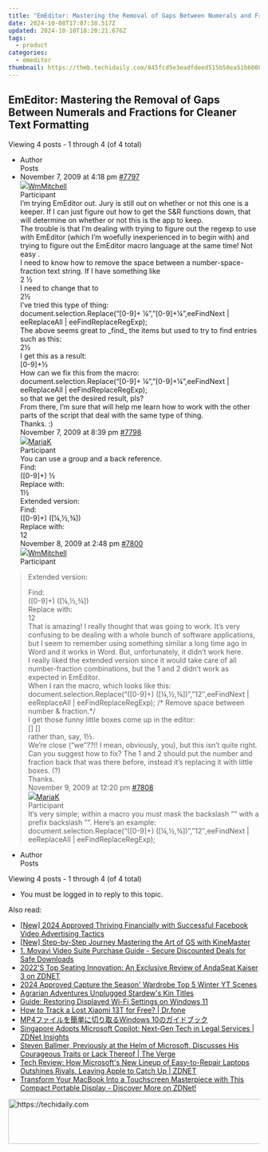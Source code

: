 ```yaml
---
title: "EmEditor: Mastering the Removal of Gaps Between Numerals and Fractions for Cleaner Text Formatting"
date: 2024-10-08T17:07:38.517Z
updated: 2024-10-10T18:20:21.676Z
tags:
  - product
categories:
  - emeditor
thumbnail: https://thmb.techidaily.com/845fcd5e3eadfdeed515b58ea51b6008ffc3adda0043bb6ffedd07e36277b4e8.jpg
---
```


## EmEditor: Mastering the Removal of Gaps Between Numerals and Fractions for Cleaner Text Formatting

Viewing 4 posts - 1 through 4 (of 4 total)

* Author  
Posts
* November 7, 2009 at 4:18 pm [#7797](https://tools.techidaily.com/emeditor/products/)  
[![](https://secure.gravatar.com/avatar/6bcb99132a36c4c1b97328e2a7058784?s=80&d=identicon&r=g)WmMitchell](https://www.emeditor.com/forums/users/wmmitchell/ "View WmMitchell's profile")  
Participant  
I’m trying EmEditor out. Jury is still out on whether or not this one is a keeper. If I can just figure out how to get the S&R functions down, that will determine on whether or not this is the app to keep.  
 The trouble is that I’m dealing with trying to figure out the regexp to use with EmEditor (which I’m woefully inexperienced in to begin with) and trying to figure out the EmEditor macro language at the same time! Not easy .  
 I need to know how to remove the space between a number-space-fraction text string. If I have something like  
 2 ½  
 I need to change that to  
 2½  
 I’ve tried this type of thing:  
 document.selection.Replace(“\[0-9\]+ ¼”,”\[0-9\]+¼”,eeFindNext | eeReplaceAll | eeFindReplaceRegExp);  
 The above seems great to \_find\_ the items but used to try to find entries such as this:  
 2½  
 I get this as a result:  
 \[0-9\]+½  
 How can we fix this from the macro:  
 document.selection.Replace(“\[0-9\]+ ¼”,”\[0-9\]+¼”,eeFindNext | eeReplaceAll | eeFindReplaceRegExp);  
 so that we get the desired result, pls?  
 From there, I’m sure that will help me learn how to work with the other parts of the script that deal with the same type of thing.  
 Thanks. :)  
November 7, 2009 at 8:39 pm [#7798](https://tools.techidaily.com/emeditor/products/)  
[![](https://secure.gravatar.com/avatar/7df0e2050847a9b05989f897cae9bf03?s=80&d=identicon&r=g)MariaK](https://www.emeditor.com/forums/users/MariaK/ "View MariaK's profile")  
Participant  
You can use a group and a back reference.  
 Find:  
(\[0-9\]+) ½  
 Replace with:  
1½  
 Extended version:  
 Find:  
(\[0-9\]+) (\[¼,½,¾\])  
 Replace with:  
12  
November 8, 2009 at 2:48 pm [#7800](https://tools.techidaily.com/emeditor/products/)  
[![](https://secure.gravatar.com/avatar/6bcb99132a36c4c1b97328e2a7058784?s=80&d=identicon&r=g)WmMitchell](https://www.emeditor.com/forums/users/wmmitchell/ "View WmMitchell's profile")  
Participant  
> Extended version:  
>  
> Find:  
> (\[0-9\]+) (\[¼,½,¾\])  
> Replace with:  
> 12  
That is amazing! I really thought that was going to work. It’s very confusing to be dealing with a whole bunch of software applications, but I seem to remember using something similar a long time ago in Word and it works in Word. But, unfortunately, it didn’t work here.  
 I really liked the extended version since it would take care of all number-fraction combinations, but the 1 and 2 didn’t work as expected in EmEditor.  
 When I ran the macro, which looks like this:  
 document.selection.Replace(“(\[0-9\]+) (\[¼,½,¾\])”,”12″,eeFindNext | eeReplaceAll | eeFindReplaceRegExp); /\* Remove space between number & fraction.\*/  
 I get those funny little boxes come up in the editor:  
 \[\] \[\]  
 rather than, say, 1½.  
 We’re close (“we”??!! I mean, obviously, you), but this isn’t quite right. Can you suggest how to fix? The 1 and 2 should put the number and fraction back that was there before, instead it’s replacing it with little boxes. (?)  
 Thanks.  
November 9, 2009 at 12:20 pm [#7808](https://tools.techidaily.com/emeditor/products/)  
[![](https://secure.gravatar.com/avatar/7df0e2050847a9b05989f897cae9bf03?s=80&d=identicon&r=g)MariaK](https://www.emeditor.com/forums/users/MariaK/ "View MariaK's profile")  
Participant  
It’s very simple; within a macro you must mask the backslash ”” with a prefix backslash ””. Here’s an example:  
document.selection.Replace(“(\[0-9\]+) (\[¼,½,¾\])”,”12″,eeFindNext | eeReplaceAll | eeFindReplaceRegExp);
* Author  
Posts

Viewing 4 posts - 1 through 4 (of 4 total)

* You must be logged in to reply to this topic.

<ins class="adsbygoogle"
     style="display:block"
     data-ad-format="autorelaxed"
     data-ad-client="ca-pub-7571918770474297"
     data-ad-slot="1223367746"></ins>

<ins class="adsbygoogle"
     style="display:block"
     data-ad-client="ca-pub-7571918770474297"
     data-ad-slot="8358498916"
     data-ad-format="auto"
     data-full-width-responsive="true"></ins>

<span class="atpl-alsoreadstyle">Also read:</span>
<div><ul>
<li><a href="https://facebook-video-content.techidaily.com/new-2024-approved-thriving-financially-with-successful-facebook-video-advertising-tactics/"><u>[New] 2024 Approved Thriving Financially with Successful Facebook Video Advertising Tactics</u></a></li>
<li><a href="https://extra-skills.techidaily.com/new-step-by-step-journey-mastering-the-art-of-gs-with-kinemaster/"><u>[New] Step-by-Step Journey Mastering the Art of GS with KineMaster</u></a></li>
<li><a href="https://tech-recovery.techidaily.com/1-movavi-video-suite-purchase-guide-secure-discounted-deals-for-safe-downloads/"><u>1. Movavi Video Suite Purchase Guide - Secure Discounted Deals for Safe Downloads</u></a></li>
<li><a href="https://win-web.techidaily.com/2022s-top-seating-innovation-an-exclusive-review-of-andaseat-kaiser-3-on-zdnet/"><u>2022'S Top Seating Innovation: An Exclusive Review of AndaSeat Kaiser 3 on ZDNET</u></a></li>
<li><a href="https://youtube-videos.techidaily.com/2024-approved-capture-the-season-wardrobe-top-5-winter-yt-scenes/"><u>2024 Approved Capture the Season' Wardrobe Top 5 Winter YT Scenes</u></a></li>
<li><a href="https://remote-screen-capture.techidaily.com/agrarian-adventures-unplugged-stardews-kin-titles/"><u>Agrarian Adventures Unplugged Stardew's Kin Titles</u></a></li>
<li><a href="https://common-error.techidaily.com/guide-restoring-displayed-wi-fi-settings-on-windows-11/"><u>Guide: Restoring Displayed Wi-Fi Settings on Windows 11</u></a></li>
<li><a href="https://android-location-track.techidaily.com/how-to-track-a-lost-xiaomi-13t-for-free-drfone-by-drfone-virtual-android/"><u>How to Track a Lost Xiaomi 13T for Free? | Dr.fone</u></a></li>
<li><a href="https://some-approaches.techidaily.com/1726027235003-mp4windows-10/"><u>MP4ファイルを簡単に切り取るWindows 10のガイドブック</u></a></li>
<li><a href="https://win-web.techidaily.com/singapore-adopts-microsoft-copilot-next-gen-tech-in-legal-services-zdnet-insights/"><u>Singapore Adopts Microsoft Copilot: Next-Gen Tech in Legal Services | ZDNet Insights</u></a></li>
<li><a href="https://win-web.techidaily.com/steven-ballmer-previously-at-the-helm-of-microsoft-discusses-his-courageous-traits-or-lack-thereof-the-verge/"><u>Steven Ballmer, Previously at the Helm of Microsoft, Discusses His Courageous Traits or Lack Thereof | The Verge</u></a></li>
<li><a href="https://win-web.techidaily.com/tech-review-how-microsofts-new-lineup-of-easy-to-repair-laptops-outshines-rivals-leaving-apple-to-catch-up-zdnet/"><u>Tech Review: How Microsoft's New Lineup of Easy-to-Repair Laptops Outshines Rivals, Leaving Apple to Catch Up | ZDNET</u></a></li>
<li><a href="https://win-web.techidaily.com/transform-your-macbook-into-a-touchscreen-masterpiece-with-this-compact-portable-display-discover-more-on-zdnet/"><u>Transform Your MacBook Into a Touchscreen Masterpiece with This Compact Portable Display - Discover More on ZDNet!</u></a></li>
</ul></div>

<!-- affiliate ads begin -->
<a href="https://unicoeye.pxf.io/c/5597632/2134492/18498" target="_top" id="2134492">
  <img src="//a.impactradius-go.com/display-ad/18498-2134492" border="0" alt="https://techidaily.com" width="728" height="90"/>
</a>
<img height="0" width="0" src="https://unicoeye.pxf.io/i/5597632/2134492/18498" style="position:absolute;visibility:hidden;" border="0" />
<!-- affiliate ads end -->

